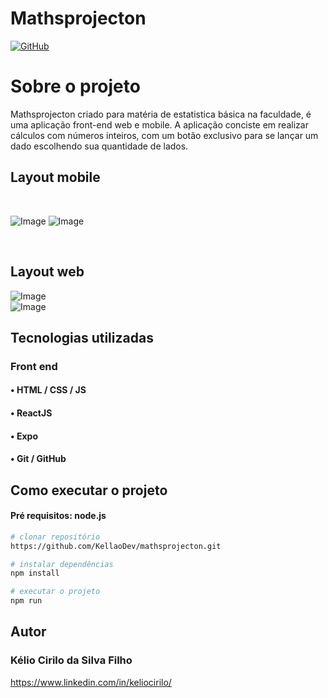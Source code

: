 # Mathsprojecton<br/>
[![GitHub](https://img.shields.io/badge/GitHub-100000?style=for-the-badge&logo=github&logoColor=white)](https://github.com/KellaoDev)
# Sobre o projeto

Mathsprojecton criado para matéria de estatistica básica na faculdade, é uma aplicação front-end web e mobile.
A aplicação conciste em realizar cálculos com números inteiros, com um botão exclusivo para se lançar um dado escolhendo sua quantidade de lados.

## Layout  mobile

<div style="display: inline_block"><br/>
  
  ![Image](https://github.com/user-attachments/assets/a414fc28-acbe-4fee-be1e-e2badeb5146e)
  ![Image](https://github.com/user-attachments/assets/dbb51a6b-2029-45f3-906c-e505731543bc)
</div><br/>

## Layout  web

![Image](https://github.com/user-attachments/assets/4152a71b-ffc2-420c-906e-1994008a05ec)<br/>
![Image](https://github.com/user-attachments/assets/ff2c9240-c30f-4ef3-af72-feec8b068558)<br/>

## Tecnologias utilizadas

### Front end
#### • HTML / CSS / JS 
#### • ReactJS
#### • Expo
#### • Git / GitHub

## Como executar o projeto 

#### Pré requisitos: node.js

```bash
# clonar repositório
https://github.com/KellaoDev/mathsprojecton.git

# instalar dependências
npm install

# executar o projeto
npm run
```
## Autor

### Kélio Cirilo da Silva Filho
https://www.linkedin.com/in/keliocirilo/


    





